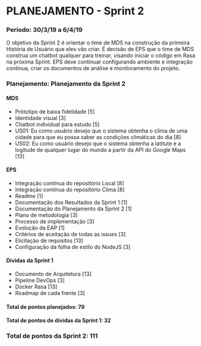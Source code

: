 # PLANEJAMENTO - Sprint 2
### Período: 30/3/19 a 6/4/19

O objetivo da Sprint 2 é orientar o time de MDS na construção da primeira História de Usuário que eles vão criar. É decisão de EPS que o time de MDS construa um chatbot qualquer para treinar, visando iniciar o código em Rasa na próxima Sprint. EPS deve continuar configurando ambiente e integração contínua, criar os documentos de análise e monitoramento do projeto. 


### Planejamento: Planejamento da Sprint 2

#### MDS

   * Prótotipo de baixa fidelidade <span>[5]</span>
   * Identidade visual <span>[3]</span>
   * Chatbot individual para estudo <span>[5]</span>
   * US01: Eu como usuário desejo que o sistema obtenha o clima de uma cidade para que eu possa saber as condições climáticas do dia <span>[8]</span>
   * US02: Eu como usuário desejo que o sistema obtenha a latitute e a logitude de qualquer lugar do mundo a partir da API do Google Maps <span>[13]</span></span>

#### EPS
   * Integração contínua do repositório Local <span>[8]</span>
   * Integração contínua do repositório Clima <span>[8]</span>
   * Readme <span>[1]</span>
   * Documentação dos Resultados da Sprint 1 <span>[1]</span>
   * Documentação do Planejamento da Sprint 2 <span>[1]</span>
   * Plano de metodologia <span>[3]</span>
   * Processo de implementação <span>[3]</span>
   * Evolução da EAP <span>[1]</span>
   * Critérios de aceitação de todas as issues <span>[3]</span>
   * Elicitação de requisitos <span>[13]</span>
   * Configuração da folha de estilo do NodeJS <span>[3]</span>

#### Dívidas da Sprint 1

   * Documento de Arquitetura <span>[13]</span>
   * Pipeline DevOps <span>[3]</span>
   * Docker Rasa <span>[13]</span>
   * Roadmap de cada frente <span>[3]</span>


#### Total de pontos planejados: 79
#### Total de pontos de dívidas da Sprint 1: 32

### Total de pontos da Sprint 2: 111
  
